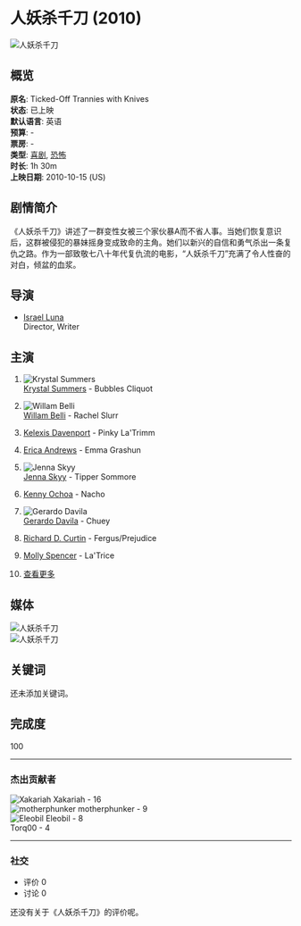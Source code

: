 # 人妖杀千刀 (2010)

![人妖杀千刀](https://media.themoviedb.org/t/p/w300_and_h450_bestv2/31fRgNyvjEMsCnQNJtLhJ6RkEVw.jpg)

## 概览

**原名**: Ticked-Off Trannies with Knives  
**状态**: 已上映  
**默认语言**: 英语  
**预算**: -  
**票房**: -  
**类型**: [喜剧](/genre/35-/movie), [恐怖](/genre/27-/movie)  
**时长**: 1h 30m  
**上映日期**: 2010-10-15 (US)

## 剧情简介

《人妖杀千刀》讲述了一群变性女被三个家伙暴A而不省人事。当她们恢复意识后，这群被侵犯的暴妹摇身变成致命的主角。她们以新兴的自信和勇气杀出一条复仇之路。作为一部致敬七八十年代复仇流的电影，“人妖杀千刀”充满了令人性奋的对白，倾盆的血浆。

## 导演

- [Israel Luna](/person/1041591-israel-luna?language=zh-CN)  
  Director, Writer

## 主演

1. ![Krystal Summers](https://media.themoviedb.org/t/p/w138_and_h175_face/oKkL1sqn0rmXc2ixY8ibzqqBQYS.jpg)  
   [Krystal Summers](/person/998484-krystal-summers?language=zh-CN) - Bubbles Cliquot  
   
2. ![Willam Belli](https://media.themoviedb.org/t/p/w138_and_h175_face/1FyknNjTlJL0Ndz3R5U4ErjAqZy.jpg)  
   [Willam Belli](/person/170432-willam-belli?language=zh-CN) - Rachel Slurr  
   
3. [Kelexis Davenport](/person/1041593-kelexis-davenport?language=zh-CN) - Pinky La'Trimm  
4. [Erica Andrews](/person/1041594-erica-andrews?language=zh-CN) - Emma Grashun  
5. ![Jenna Skyy](https://media.themoviedb.org/t/p/w138_and_h175_face/s5SWhr8HDPSsvG77rJO8gGVAlZS.jpg)  
   [Jenna Skyy](/person/1041595-jenna-skyy?language=zh-CN) - Tipper Sommore  
6. [Kenny Ochoa](/person/3705013-kenny-ochoa?language=zh-CN) - Nacho  
7. ![Gerardo Davila](https://media.themoviedb.org/t/p/w138_and_h175_face/ba90ieL9PZVj7buy3FehvqPS3LK.jpg)  
   [Gerardo Davila](/person/968692-gerardo-davila?language=zh-CN) - Chuey  
8. [Richard D. Curtin](/person/1276801-richard-d-curtin?language=zh-CN) - Fergus/Prejudice  
9. [Molly Spencer](/person/3705014-molly-spencer?language=zh-CN) - La'Trice  
10. [查看更多](/movie/66895-ticked-off-trannies-with-knives/cast?language=zh-CN)

## 媒体

![人妖杀千刀](https://media.themoviedb.org/t/p/w533_and_h300_bestv2/awWFRMfZu4bJVgOli2tdjCTiLtH.jpg)  
![人妖杀千刀](https://media.themoviedb.org/t/p/w220_and_h330_face/31fRgNyvjEMsCnQNJtLhJ6RkEVw.jpg)

## 关键词

还未添加关键词。

## 完成度

100

---

### 杰出贡献者

![Xakariah](https://secure.gravatar.com/avatar/756f026c1d4175314c01aec6ca05cbd0.jpg?s=45) Xakariah - 16  
![motherphunker](https://secure.gravatar.com/avatar/6c4126ca414f234f6097650445d692bb.jpg?s=45) motherphunker - 9  
![Eleobil](https://secure.gravatar.com/avatar/6c4126ca414f234f6097650445d692bb.jpg?s=45) Eleobil - 8  
Torq00 - 4  

---

### 社交

- 评价 0
- 讨论 0

还没有关于《人妖杀千刀》的评价呢。